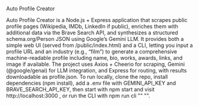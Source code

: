 Auto Profile Creator

Auto Profile Creator is a Node.js + Express application that scrapes public profile pages (Wikipedia, IMDb, LinkedIn if public), enriches them with additional data via the Brave Search API, and synthesizes a structured schema.org/Person JSON using Google’s Gemini LLM.
It provides both a simple web UI (served from /public/index.html) and a CLI, letting you input a profile URL and an industry (e.g., “film”) to generate a comprehensive machine-readable profile including name, bio, works, awards, links, and image if available. 
The project uses Axios + Cheerio for scraping, Gemini (@google/genai) for LLM integration, and Express for routing, with results downloadable as profile.json. To run locally, clone the repo, install dependencies (npm install), add a .env file with GEMINI_API_KEY and BRAVE_SEARCH_API_KEY, then start with npm start and visit http://localhost:3000
, or run the CLI with npm run cli "<url>" "<industry>".
